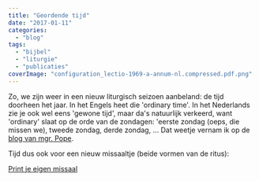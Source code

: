 ```yaml
---
title: "Geordende tijd"
date: "2017-01-11"
categories: 
  - "blog"
tags: 
  - "bijbel"
  - "liturgie"
  - "publicaties"
coverImage: "configuration_lectio-1969-a-annum-nl.compressed.pdf.png"
---
```


Zo, we zijn weer in een nieuw liturgisch seizoen aanbeland: de tijd doorheen het jaar. In het Engels heet die 'ordinary time'. In het Nederlands zie je ook wel eens 'gewone tijd', maar da's natuurlijk verkeerd, want 'ordinary' slaat op de orde van de zondagen: 'eerste zondag (oeps, die missen we), tweede zondag, derde zondag, … Dat weetje vernam ik op de [blog van mgr. Pope](http://blog.adw.org/2017/01/welcome-ordinary-time/).

Tijd dus ook voor een nieuw missaaltje (beide vormen van de ritus):

[Print je eigen missaal](http://www.missale.net/print/nl/)
